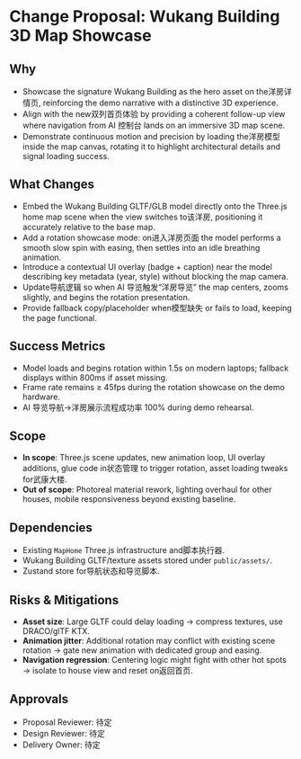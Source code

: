 # Change Proposal: Wukang Building 3D Map Showcase

## Why
- Showcase the signature Wukang Building as the hero asset on the洋房详情页, reinforcing the demo narrative with a distinctive 3D experience.
- Align with the new双列首页体验 by providing a coherent follow-up view where navigation from AI 控制台 lands on an immersive 3D map scene.
- Demonstrate continuous motion and precision by loading the洋房模型 inside the map canvas, rotating it to highlight architectural details and signal loading success.

## What Changes
- Embed the Wukang Building GLTF/GLB model directly onto the Three.js home map scene when the view switches to该洋房, positioning it accurately relative to the base map.
- Add a rotation showcase mode: on进入洋房页面 the model performs a smooth slow spin with easing, then settles into an idle breathing animation.
- Introduce a contextual UI overlay (badge + caption) near the model describing key metadata (year, style) without blocking the map camera.
- Update导航逻辑 so when AI 导览触发“洋房导览” the map centers, zooms slightly, and begins the rotation presentation.
- Provide fallback copy/placeholder when模型缺失 or fails to load, keeping the page functional.

## Success Metrics
- Model loads and begins rotation within 1.5s on modern laptops; fallback displays within 800ms if asset missing.
- Frame rate remains ≥ 45fps during the rotation showcase on the demo hardware.
- AI 导览导航→洋房展示流程成功率 100% during demo rehearsal.

## Scope
- **In scope**: Three.js scene updates, new animation loop, UI overlay additions, glue code in状态管理 to trigger rotation, asset loading tweaks for武康大楼.
- **Out of scope**: Photoreal material rework, lighting overhaul for other houses, mobile responsiveness beyond existing baseline.

## Dependencies
- Existing `MapHome` Three.js infrastructure and脚本执行器.
- Wukang Building GLTF/texture assets stored under `public/assets/`.
- Zustand store for导航状态和导览脚本.

## Risks & Mitigations
- **Asset size**: Large GLTF could delay loading → compress textures, use DRACO/glTF KTX.
- **Animation jitter**: Additional rotation may conflict with existing scene rotation → gate new animation with dedicated group and easing.
- **Navigation regression**: Centering logic might fight with other hot spots → isolate to house view and reset on返回首页.

## Approvals
- Proposal Reviewer: 待定
- Design Reviewer: 待定
- Delivery Owner: 待定
